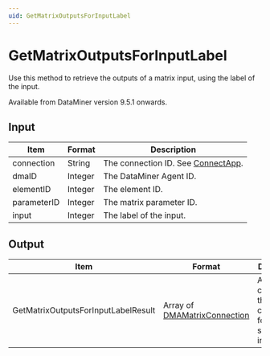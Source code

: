 ```yaml
---
uid: GetMatrixOutputsForInputLabel
---
```


# GetMatrixOutputsForInputLabel

Use this method to retrieve the outputs of a matrix input, using the label of the input.

Available from DataMiner version 9.5.1 onwards.

## Input

| Item        | Format  | Description                                                                      |
|-------------|---------|----------------------------------------------------------------------------------|
| connection  | String  | The connection ID. See [ConnectApp](xref:ConnectApp). |
| dmaID       | Integer | The DataMiner Agent ID.                                                          |
| elementID   | Integer | The element ID.                                                                  |
| parameterID | Integer | The matrix parameter ID.                                                         |
| input       | Integer | The label of the input.                                                          |

## Output

| Item | Format | Description |
|--|--|--|
| GetMatrixOutputsForInputLabelResult | Array of [DMAMatrixConnection](xref:DMAMatrixConnection) | An array containing the connections for the specified input. |
